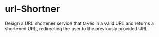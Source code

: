 # url-Shortner

Design a URL shortener service that takes in a valid URL and returns a shortened URL,
redirecting the user to the previously provided URL.
